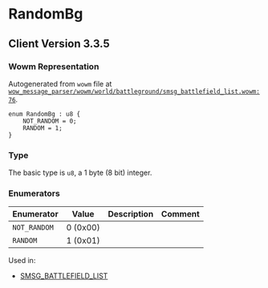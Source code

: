 # RandomBg

## Client Version 3.3.5

### Wowm Representation

Autogenerated from `wowm` file at [`wow_message_parser/wowm/world/battleground/smsg_battlefield_list.wowm:76`](https://github.com/gtker/wow_messages/tree/main/wow_message_parser/wowm/world/battleground/smsg_battlefield_list.wowm#L76).

```rust,ignore
enum RandomBg : u8 {
    NOT_RANDOM = 0;
    RANDOM = 1;
}
```
### Type
The basic type is `u8`, a 1 byte (8 bit) integer.
### Enumerators
| Enumerator | Value  | Description | Comment |
| --------- | -------- | ----------- | ------- |
| `NOT_RANDOM` | 0 (0x00) |  |  |
| `RANDOM` | 1 (0x01) |  |  |

Used in:
* [SMSG_BATTLEFIELD_LIST](smsg_battlefield_list.md)

